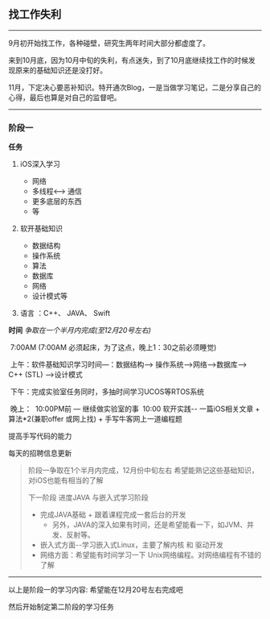 ## 找工作失利

---------------

9月初开始找工作，各种碰壁，研究生两年时间大部分都虚度了。



来到10月底，因为10月中旬的失利，有点迷失，到了10月底继续找工作的时候发现原来的基础知识还是没打好。



11月，下定决心要恶补知识。特开通次Blog，一是当做学习笔记，二是分享自己的心得，最后也算是对自己的监督吧。

---------------

### 阶段一                                                                 

**任务**                              								

1. iOS深入学习										
   * 网络                                                  				
   * 多线程<—> 通信                                                                                                                                 
   * 更多底层的东西                                                               
   * 等                           

2. 软开基础知识                                                                         
   - 数据结构                                                                                
   - 操作系统                                                                                
   - 算法                                                                                                   
   - 数据库                                                                                                                       
   - 网络
   - 设计模式等

3. 语言 ：C++、 JAVA、 Swift

__时间__  _争取在一个半月内完成(至12月20号左右)_

​      7:00AM (7:00AM 必须起床，为了这点，晚上1：30之前必须睡觉)

​      上午：软件基础知识学习时间—：数据结构—> 操作系统—>网络—>数据库—> C++ (STL) —>设计模式 

​      下午：完成实验室任务同时，多抽时间学习UCOS等RTOS系统

​      晚上： 
​	    10:00PM前 — 继续做实验室的事
​	    10:00 软开实践-- 一篇iOS相关文章 + 算法\*2(兼职offer 或网上找) + 手写牛客网上一道编程题

提高手写代码的能力

每天的招聘信息更新



   > 阶段一争取在1个半月内完成，12月份中旬左右 希望能熟记这些基础知识，对iOS也能有相当的了解
   >
   > 下一阶段 进度JAVA 与嵌入式学习阶段
   >
   > + 完成JAVA基础 + 跟着课程完成一套后台的开发
   >   + 另外，JAVA的深入如果有时间，还是希望能看一下，如JVM、并发、反射等。
   > + 嵌入式方面--学习嵌入式Linux，主要了解内核 和 驱动开发
   > + 网络方面：希望能有时间学习一下 Unix网络编程。对网络编程有不错的了解

---------------

   

以上是阶段一的学习内容: 希望能在12月20号左右完成吧

   然后开始制定第二阶段的学习任务
